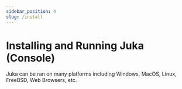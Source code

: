 ```yaml
---
sidebar_position: 4
slug: /install
---
```


# Installing and Running Juka (Console)
Juka can be ran on many platforms including Windows, MacOS, Linux, FreeBSD, Web Browsers, etc.